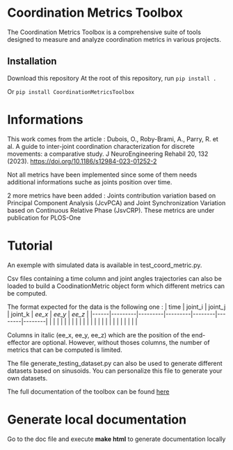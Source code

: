 # Coordination Metrics Toolbox

The Coordination Metrics Toolbox is a comprehensive suite of tools designed to measure and analyze coordination metrics in various projects.

## Installation
Download this repository
At the root of this repository, run 
    `pip install .`


Or 
    `pip install CoordinationMetricsToolbox`


# Informations

This work comes from the article : Dubois, O., Roby-Brami, A., Parry, R. et al. A guide to inter-joint coordination characterization for discrete movements: a comparative study. J NeuroEngineering Rehabil 20, 132 (2023). https://doi.org/10.1186/s12984-023-01252-2

Not all metrics have been implemented since some of them needs additional informations suche as joints position over time. 

2 more metrics have been added : Joints contribution variation based on Principal Component Analysis (JcvPCA) and Joint Synchronization Variation based on Continuous Relative Phase (JsvCRP). These metrics are under publication for PLOS-One

# Tutorial
An exemple with simulated data is available in test_coord_metric.py. 

Csv files containing a time column and joint angles trajectories can also be loaded to build a CoodinationMetric object form which different metrics can be computed. 


The format expected for the data is the following one : 
| time | joint_i | joint_j | joint_k | _ee_x_ | _ee_y_ | _ee_z_ |
|------|---------|---------|---------|--------|--------|--------|
|      |         |         |         |        |        |        |
|      |         |         |         |        |        |        |
|      |         |         |         |        |        |        |

Columns in italic (ee_x, ee_y, ee_z) which are the position of the end-effector are optional. However, without thoses columns, the number of metrics that can be computed is limited.

The file generate_testing_dataset.py can also be used to generate different datasets based on sinusoids. You can personalize this file to generate your own datasets. 

The full documentation of the toolbox can be found [here](https://oceanedbs.github.io/CoordinationMetricsToolbox/index.html)


# Generate local documentation 

Go to the doc file and execute __make html__ to generate documentation locally


